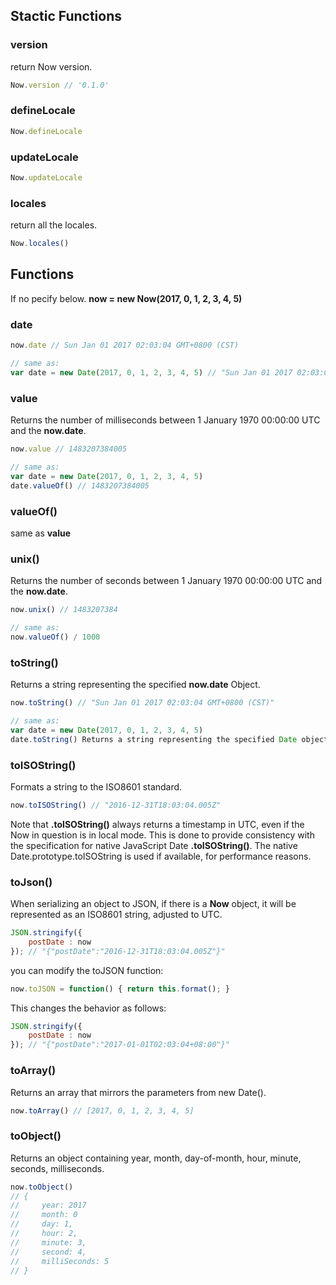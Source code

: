## Stactic Functions

### version

return Now version.

```javascript
Now.version // '0.1.0'
```

### defineLocale

```javascript
Now.defineLocale
```

### updateLocale

```javascript
Now.updateLocale
```
### locales
return all the locales.
```javascript
Now.locales()
```
## Functions
If no pecify below.  **now = new Now(2017, 0, 1, 2, 3, 4, 5)**
### date
```javascript
now.date // Sun Jan 01 2017 02:03:04 GMT+0800 (CST)

// same as:
var date = new Date(2017, 0, 1, 2, 3, 4, 5) // "Sun Jan 01 2017 02:03:04 GMT+0800 (CST)"
```
### value
Returns the number of milliseconds between 1 January 1970 00:00:00 UTC and the **now.date**.
```javascript
now.value // 1483207384005

// same as:
var date = new Date(2017, 0, 1, 2, 3, 4, 5)
date.valueOf() // 1483207384005
```
### valueOf()
same as **value**

### unix()
Returns the number of seconds between 1 January 1970 00:00:00 UTC and the **now.date**.
```javascript
now.unix() // 1483207384

// same as:
now.valueOf() / 1000
```

### toString()
Returns a string representing the specified **now.date** Object.
```javascript
now.toString() // "Sun Jan 01 2017 02:03:04 GMT+0800 (CST)"

// same as:
var date = new Date(2017, 0, 1, 2, 3, 4, 5)
date.toString() Returns a string representing the specified Date object.
```

### toISOString()
Formats a string to the ISO8601 standard.
```javascript
now.toISOString() // "2016-12-31T18:03:04.005Z"
```
Note that **.toISOString()** always returns a timestamp in UTC, even if the Now in question is in local mode. This is done to provide consistency with the specification for native JavaScript Date **.toISOString()**. The native Date.prototype.toISOString is used if available, for performance reasons.

### toJson()
When serializing an object to JSON, if there is a **Now** object, it will be represented as an ISO8601 string, adjusted to UTC.
```javascript
JSON.stringify({
    postDate : now
}); // "{"postDate":"2016-12-31T18:03:04.005Z"}"
```
you can modify the toJSON function:
```javascript
now.toJSON = function() { return this.format(); }
```
This changes the behavior as follows:
```javascript
JSON.stringify({
    postDate : now
}); // "{"postDate":"2017-01-01T02:03:04+08:00"}"
```
### toArray()
Returns an array that mirrors the parameters from new Date().
```javascript
now.toArray() // [2017, 0, 1, 2, 3, 4, 5]
```

### toObject()
Returns an object containing year, month, day-of-month, hour, minute, seconds, milliseconds.
```javascript
now.toObject()
// {
//     year: 2017
//     month: 0
//     day: 1,
//     hour: 2,
//     minute: 3,
//     second: 4,
//     milliSeconds: 5
// }
```

